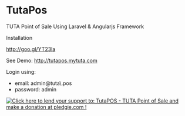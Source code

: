 # TutaPos
TUTA Point of Sale Using Laravel & Angularjs Framework

Installation

http://goo.gl/YT23la

See Demo: http://tutapos.mytuta.com<br />

Login using:
  <ul>
    <li>email: admin@tuta\.pos</li>
    <li>password: admin</li>
  </ul>

<a href='https://pledgie.com/campaigns/29431'><img alt='Click here to lend your support to: TutaPOS - TUTA Point of Sale and make a donation at pledgie.com !' src='https://pledgie.com/campaigns/29431.png?skin_name=chrome' border='0' ></a>
